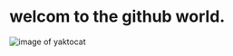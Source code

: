 # welcom to the github world.

![image of yaktocat](https://octodex.github.com/images/yaktocat.png)
